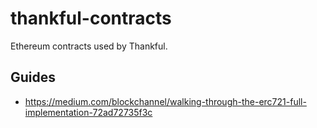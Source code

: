 thankful-contracts
==================

Ethereum contracts used by Thankful.


## Guides

 - https://medium.com/blockchannel/walking-through-the-erc721-full-implementation-72ad72735f3c
